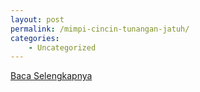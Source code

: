 ```yaml
---
layout: post
permalink: /mimpi-cincin-tunangan-jatuh/
categories:
    - Uncategorized
---
```


[Baca Selengkapnya](/02)